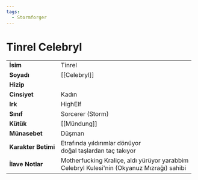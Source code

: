 ```yaml
---
tags:
  - Stormforger
---  
```

# Tinrel Celebryl  
|  |  |  
|---|---|  
| **İsim** | Tinrel|  
| **Soyadı** | [[Celebryl]]|  
| **Hizip** | |  
| **Cinsiyet** | Kadın|  
| **Irk** | HighElf|  
| **Sınıf** | Sorcerer (Storm)|  
| **Kütük** | [[Mündung]]|  
| **Münasebet** | Düşman|  
| **Karakter Betimi** | Etrafında yıldırımlar dönüyor<br>doğal taşlardan taç takıyor|  
| **İlave Notlar** | Motherfucking Kraliçe, aldı yürüyor yarabbim<br>Celebryl Kulesi'nin (Okyanuz Mızrağı) sahibi|  
